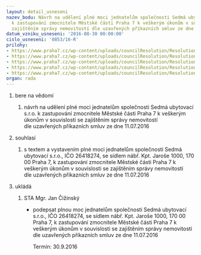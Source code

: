 ```yaml
---
layout: detail_usneseni
nazev_bodu: Návrh na udělení plné moci jednatelům společnosti Sedmá ubytovací s.r.o.
  k zastupování zmocnitele Městské části Praha 7 k veškerým úkonům v souvislosti se
  zajištěním správy nemovitostí dle uzavřených příkazních smluv ze dne 11.07.2016
datum_vzniku_usneseni: '2016-08-30 00:00:00'
cislo_usneseni: '0853/16-R'
prilohy:
- https://www.praha7.cz/wp-content/uploads/councilResolution/Resolutions/28123/export/DZ_PM7U0816~98139.docx
- https://www.praha7.cz/wp-content/uploads/councilResolution/Resolutions/28123/export/02_PM7U0816~98138.pdf
- https://www.praha7.cz/wp-content/uploads/councilResolution/Resolutions/28123/export/03_PM7U0816~98137.docx
- https://www.praha7.cz/wp-content/uploads/councilResolution/Resolutions/28123/export/04_PM7U0816~98136.doc
- https://www.praha7.cz/wp-content/uploads/councilResolution/Resolutions/28123/export/export~297961.pdf
organ: rada
---
```

<ol id="urzList" class="urzList_view"><li id="" class="urzClass1"><span name="1">bere na vědomí</span><ol class="urzOlClass"><li style="text-align: left;" id="" class="urzClass2"><span><p>návrh na udělení plné moci jednatelům společnosti Sedmá ubytovací s.r.o.&nbsp;k zastupování zmocnitele Městské části Praha 7 k veškerým úkonům v souvislosti se zajištěním správy nemovitostí dle&nbsp;uzavřených příkazních smluv ze dne 11.07.2016</p></span></li></ol></li><li id="" class="urzClass1"><span name="26">souhlasí</span><ol class="urzOlClass"><li style="text-align: left;" id="" class="urzClass2"><span><p>s textem a vystavením plné moci jednatelům společnosti Sedmá ubytovací s.r.o., IČO 26418274, se sídlem nábř. Kpt. Jaroše 1000, 170 00 Praha 7, k zastupování zmocnitele Městské části Praha 7 k veškerým úkonům v souvislosti se zajištěním správy nemovitostí dle&nbsp;uzavřených příkazních smluv ze dne 11.07.2016</p></span></li></ol></li><li class="urzClass1" id="urzUkoly"><span name="1">ukládá</span><ol class="urzOlClass"><li class="urzClass2"><span><p>STA Mgr. Jan Čižinský</p></span><ul class="urzUlClass"><li class="urzClass3"><span><p>podepsat plnou moc jednatelům společnosti Sedmá ubytovací s.r.o., IČO 26418274, se sídlem nábř. Kpt. Jaroše 1000, 170 00 Praha 7, k zastupování zmocnitele Městské části Praha 7 k veškerým úkonům v souvislosti se zajištěním správy nemovitostí dle uzavřených příkazních smluv ze dne 11.07.2016</p></span><span class="urzUkolTermin">  Termín:&nbsp;30.9.2016</span></li></ul></li></ol></li></ol>